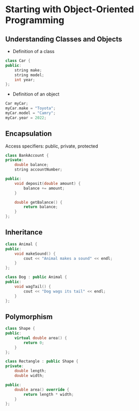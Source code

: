 # Starting with Object-Oriented Programming 

## Understanding Classes and Objects

* Definition of a class

```cpp
class Car {
public:
    string make;
    string model;
    int year;
};
```

* Definition of an object

```cpp
Car myCar;
myCar.make = "Toyota";
myCar.model = "Camry";
myCar.year = 2022;
```


## Encapsulation

Access specifiers: public, private, protected

```cpp
class BankAccount {
private:
    double balance;
    string accountNumber;

public:
    void deposit(double amount) {
        balance += amount;
    }

    double getBalance() {
        return balance;
    }
};
```
## Inheritance

```cpp
class Animal {
public:
    void makeSound() {
        cout << "Animal makes a sound" << endl;
    }
};

class Dog : public Animal {
public:
    void wagTail() {
        cout << "Dog wags its tail" << endl;
    }
};
```

## Polymorphism

```cpp
class Shape {
public:
    virtual double area() {
        return 0;
    }
};

class Rectangle : public Shape {
private:
    double length;
    double width;

public:
    double area() override {
        return length * width;
    }
};
```